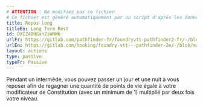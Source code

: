 ```yaml
---
# ATTENTION : Ne modifiez pas ce fichier
# Ce fichier est généré automatiquement par un script d'après les données du module Foundry VTT officiel et de sa traduction
title: Repos long
titleEn: Long Term Rest
id: DXIZ4DHGxhZiWNWb
urlFr: https://gitlab.com/pathfinder-fr/foundryvtt-pathfinder2-fr/-/blob/master/data/actions/DXIZ4DHGxhZiWNWb.htm
urlEn: https://gitlab.com/hooking/foundry-vtt---pathfinder-2e/-/blob/master/packs/data/actions.db/long-term-rest.json
layout: actions
type: passive
typeFr: Passive
---
```

Pendant un intermède, vous pouvez passer un jour et une nuit à vous reposer afin de regagner une quantité de points de vie égale à votre modificateur de Constitution (avec un minimum de 1) multiplié par deux fois votre niveau.
